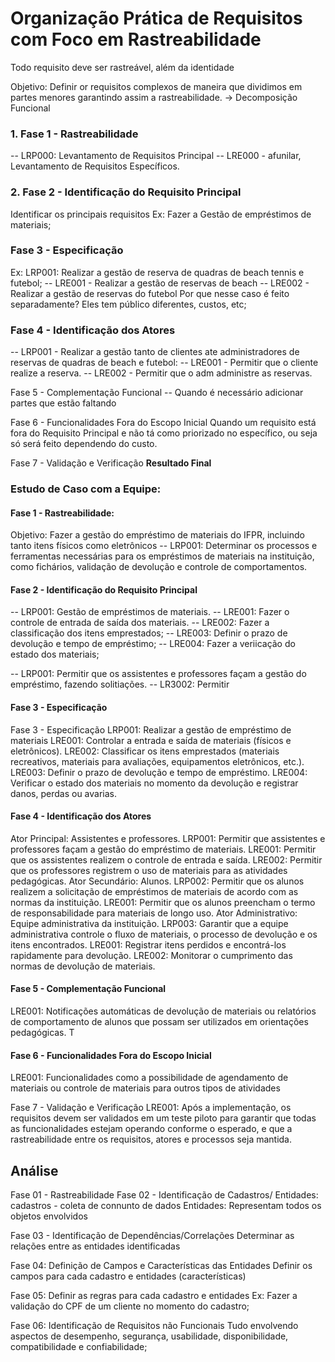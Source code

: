 # Organização Prática de Requisitos com Foco em Rastreabilidade

Todo requisito deve ser rastreável, além da identidade

Objetivo: Definir or requisitos complexos de maneira que dividimos em partes menores garantindo assim a rastreabilidade. -> Decomposição Funcional

### 1. Fase 1 - Rastreabilidade
   -- LRP000: Levantamento de Requisitos Principal
   -- LRE000 - afunilar, Levantamento de Requisitos Específicos.

### 2. Fase 2 - Identificação do Requisito Principal
Identificar os principais requisitos
Ex: Fazer a Gestão de empréstimos de materiais;

### Fase 3 - Especificação
Ex: LRP001: Realizar a gestão de reserva de quadras de beach tennis e futebol;
-- LRE001 - Realizar a gestão de reservas de beach
-- LRE002 - Realizar a gestão de reservas do futebol
Por que nesse caso é feito separadamente? Eles tem público diferentes, custos, etc;

### Fase 4 - Identificação dos Atores
-- LRP001 - Realizar a gestão tanto de clientes ate administradores de reservas de quadras de beach e futebol:
-- LRE001 - Permitir que o cliente realize a reserva.
-- LRE002 - Permitir que o adm administre as reservas.

Fase 5 - Complementação Funcional
-- Quando é necessário adicionar partes que estão faltando

Fase 6 - Funcionalidades Fora do Escopo Inicial 
Quando um requisito está fora do Requisito Principal e não tá como priorizado no específico, ou seja só será feito dependendo do custo.

Fase 7 - Validação e Verificação 
**Resultado Final**

### Estudo de Caso com a Equipe:

#### Fase 1 - Rastreabilidade:
Objetivo: Fazer a gestão do empréstimo de materiais do IFPR, incluindo tanto itens físicos como eletrônicos
-- LRP001: Determinar os processos e ferramentas necessárias para os empréstimos de materiais na instituição, como fichários, validação de devolução e controle de comportamentos.

#### Fase 2 - Identificação do Requisito Principal
  -- LRP001: Gestão de empréstimos de materiais.
  -- LRE001: Fazer o controle de entrada de saída dos materiais.
  -- LRE002: Fazer a classificação dos itens emprestados;
  -- LRE003: Definir o prazo de devolução e tempo de empréstimo;
  -- LRE004: Fazer a veriicação do estado dos materiais;

-- LRP001: Permitir que os assistentes e professores façam a gestão do empréstimo, fazendo solitiações.
  -- LR3002: Permitir 

#### Fase 3 - Especificação 
Fase 3 - Especificação
LRP001: Realizar a gestão de empréstimo de materiais
LRE001: Controlar a entrada e saída de materiais (físicos e eletrônicos).
LRE002: Classificar os itens emprestados (materiais recreativos, materiais para avaliações, equipamentos eletrônicos, etc.).
LRE003: Definir o prazo de devolução e tempo de empréstimo.
LRE004: Verificar o estado dos materiais no momento da devolução e registrar danos, perdas ou avarias.

#### Fase 4 - Identificação dos Atores
Ator Principal: Assistentes e professores.
LRP001: Permitir que assistentes e professores façam a gestão do empréstimo de materiais.
LRE001: Permitir que os assistentes realizem o controle de entrada e saída.
LRE002: Permitir que os professores registrem o uso de materiais para as atividades pedagógicas.
Ator Secundário: Alunos.
LRP002: Permitir que os alunos realizem a solicitação de empréstimos de materiais de acordo com as normas da instituição.
LRE001: Permitir que os alunos preencham o termo de responsabilidade para materiais de longo uso.
Ator Administrativo: Equipe administrativa da instituição.
LRP003: Garantir que a equipe administrativa controle o fluxo de materiais, o processo de devolução e os itens encontrados.
LRE001: Registrar itens perdidos e encontrá-los rapidamente para devolução.
LRE002: Monitorar o cumprimento das normas de devolução de materiais.

#### Fase 5 - Complementação Funcional
LRE001: Notificações automáticas de devolução de materiais ou relatórios de comportamento de alunos que possam ser utilizados em orientações pedagógicas. T

#### Fase 6 - Funcionalidades Fora do Escopo Inicial
LRE001: Funcionalidades como a possibilidade de agendamento de materiais ou controle de materiais para outros tipos de atividades 

Fase 7 - Validação e Verificação
LRE001: Após a implementação, os requisitos devem ser validados em um teste piloto para garantir que todas as funcionalidades estejam operando conforme o esperado, e que a rastreabilidade entre os requisitos, atores e processos seja mantida. 


## Análise 
Fase 01 - Rastreabilidade
Fase 02 - Identificação de Cadastros/ Entidades: 
cadastros - coleta de connunto de dados
Entidades: Representam todos os objetos envolvidos

Fase 03 - Identificação de Dependências/Correlações
Determinar as relações entre as entidades identificadas

Fase 04: Definição de Campos e Características das Entidades
Definir os campos para cada cadastro e entidades (características)

Fase 05: Definir as regras para cada cadastro e entidades 
Ex: Fazer a validação do CPF de um cliente no momento do cadastro;

Fase 06: Identificação de Requisitos não Funcionais
Tudo envolvendo aspectos de desempenho, segurança, usabilidade, disponibilidade, compatibilidade e confiabilidade;





   
